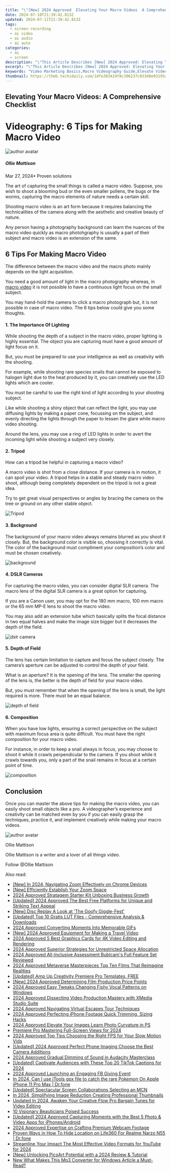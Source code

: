 ```yaml
---
title: "\"[New] 2024 Approved  Elevating Your Macro Videos  A Comprehensive Checklist\""
date: 2024-07-10T21:39:42.813Z
updated: 2024-07-11T21:39:42.813Z
tags: 
  - screen-recording
  - ai video
  - ai audio
  - ai auto
categories: 
  - ai
  - screen
description: "\"This Article Describes [New] 2024 Approved: Elevating Your Macro Videos: A Comprehensive Checklist\""
excerpt: "\"This Article Describes [New] 2024 Approved: Elevating Your Macro Videos: A Comprehensive Checklist\""
keywords: "Video Marketing Basics,Macro Videography Guide,Elevate Video Quality,Keyword Research for Video SEO,Video Production Optimization,Improve Video Rankings,Content Creation Checklist"
thumbnail: https://thmb.techidaily.com/1dfe303424f8c396237c03340e93195a76a2eb05110531a19fe5b1a551105a59.jpg
---
```


## Elevating Your Macro Videos: A Comprehensive Checklist

# Videography: 6 Tips for Making Macro Video

![author avatar](https://images.wondershare.com/filmora/article-images/ollie-mattison.jpg)

##### Ollie Mattison

 Mar 27, 2024• Proven solutions

The art of capturing the small things is called a macro video. Suppose, you wish to shoot a blooming bud or the even smaller pollens, the bugs or the worms, capturing the macro elements of nature needs a certain skill.

Shooting macro video is an art form because it requires balancing the technicalities of the camera along with the aesthetic and creative beauty of nature.

Any person having a photography background can learn the nuances of the macro video quickly as macro photohgraphy is usually a part of their subject and macro video is an extension of the same.

## 6 Tips For Making Macro Video

The difference between the macro video and the macro photo mainly depends on the light acquisition.

You need a good amount of light in the macro photography whereas, in [macro video](http://www.uwphotographyguide.com/3-tips-underwater-macro-video) it is not possible to have a continuous light focus on the small subject.

You may hand-hold the camera to click a macro photograph but, it is not possible in case of macro video. The 6 tips below could give you some thoughts.

#### 1\. The Importance Of Lighting

While shooting the depth of a subject in the macro video, proper lighting is highly essential. The object you are capturing must have a good amount of light focus on it.

But, you must be prepared to use your intelligence as well as creativity with the shooting.

For example, while shooting rare species snails that cannot be exposed to halogen light due to the heat produced by it, you can creatively use the LED lights which are cooler.

You must be careful to use the right kind of light according to your shooting subject.

Like while shooting a shiny object that can reflect the light, you may use diffusing lights by making a paper cone, focussing on the subject, and evenly directing the lights through the paper to lessen the glare while macro video shooting.

Around the lens, you may use a ring of LED lights in order to avert the incoming light while shooting a subject very closely.

#### 2\. Tripod

How can a tripod be helpful in capturing a macro video?

A macro video is shot from a close distance. If your camera is in motion, it can spoil your video. A tripod helps in a stable and steady macro video shoot, although being completely dependent on the tripod is not a great idea.

Try to get great visual perspectives or angles by bracing the camera on the tree or ground on any other stable object.

![Tripod](https://images.wondershare.com/filmora/article-images/oconnor-ultimate-1030d-fluid-head-30l-cf-tripod.jpg)

#### 3\. Background

The background of your macro video always remains blurred as you shoot it closely. But, the background color is visible so, choosing it correctly is vital. The color of the background must compliment your composition’s color and must be chosen creatively.

![background](https://images.wondershare.com/filmora/article-images/separate-the-foreground-from-background.jpg)

#### 4\. DSLR Cameras

For capturing the macro video, you can consider digital SLR camera. The macro lens of the digital SLR camera is a great option for capturing.

If you are a Canon user, you may opt for the 180 mm macro, 100 mm macro or the 65 mm MP-E lens to shoot the macro video.

You may also add an extension tube which basically splits the focal distance in two equal halves and make the image size bigger but it decreases the depth of the field.

![dslr camera](https://images.wondershare.com/filmora/article-images/dslr-camera-full-rig.jpg)

#### 5\. Depth of Field

The lens has certain limitation to capture and focus the subject closely. The camera’s aperture can be adjusted to control the depth of your field.

What is an aperture? It is the opening of the lens. The smaller the opening of the lens is, the better is the depth of field for your macro video.

But, you must remember that when the opening of the lens is small, the light required is more. There must be an equal balance.

![depth of field](https://images.wondershare.com/filmora/article-images/depth-of-field.JPG)

#### 6\. Composition

When you have low lights, ensuring a correct perspective on the subject with maximum focus area is quite difficult. You must have the right composition for your macro video.

For instance, in order to keep a snail always in focus, you may choose to shoot it while it crawls perpendicular to the camera. If you shoot while it crawls towards you, only a part of the snail remains in focus at a certain point of time.

![composition](https://images.wondershare.com/filmora/article-images/composition.JPG)

## Conclusion

Once you can master the above tips for making the macro video, you can easily shoot small objects like a pro. A videographer’s experience and creativity can be matched even by you if you can easily grasp the techniques, practice it, and implement creatively while making your macro videos.

![author avatar](https://images.wondershare.com/filmora/article-images/ollie-mattison.jpg)

Ollie Mattison

Ollie Mattison is a writer and a lover of all things video.

Follow @Ollie Mattison


<ins class="adsbygoogle"
     style="display:block"
     data-ad-format="autorelaxed"
     data-ad-client="ca-pub-7571918770474297"
     data-ad-slot="1223367746"></ins>



<ins class="adsbygoogle"
     style="display:block"
     data-ad-client="ca-pub-7571918770474297"
     data-ad-slot="8358498916"
     data-ad-format="auto"
     data-full-width-responsive="true"></ins>




<span class="atpl-alsoreadstyle">Also read:</span>
<div><ul>
<li><a href="https://article-tips.techidaily.com/new-in-2024-navigating-zoom-effectively-on-chrome-devices/"><u>[New] In 2024, Navigating Zoom Effectively on Chrome Devices</u></a></li>
<li><a href="https://article-tips.techidaily.com/new-efficiently-establish-your-zoom-space/"><u>[New] Efficiently Establish Your Zoom Space</u></a></li>
<li><a href="https://article-tips.techidaily.com/2024-approved-stratagem-starter-kit-unboxing-business-growth/"><u>2024 Approved  Stratagem Starter Kit  Unboxing Business Growth</u></a></li>
<li><a href="https://article-tips.techidaily.com/updated-2024-approved-the-best-free-platforms-for-unique-and-striking-text-appeal/"><u>[Updated] 2024 Approved  The Best Free Platforms for Unique and Striking Text Appeal</u></a></li>
<li><a href="https://article-tips.techidaily.com/new-disc-replay-a-look-at-the-goofy-giggle-fest/"><u>[New] Disc Replay  A Look at 'The Goofy Giggle-Fest'</u></a></li>
<li><a href="https://article-tips.techidaily.com/updated-top-10-gratis-lut-files-comprehensive-analysis-and-downloads/"><u>[Updated] Top 10 Gratis LUT Files - Comprehensive Analysis & Downloads</u></a></li>
<li><a href="https://article-tips.techidaily.com/2024-approved-converting-moments-into-memorable-gifs/"><u>2024 Approved  Converting Moments Into Memorable GIFs</u></a></li>
<li><a href="https://article-tips.techidaily.com/new-2024-approved-equipment-for-making-a-travel-video/"><u>[New] 2024 Approved  Equipment for Making a Travel Video</u></a></li>
<li><a href="https://article-tips.techidaily.com/2024-approved-5-best-graphics-cards-for-4k-video-editing-and-rendering/"><u>2024 Approved  5 Best Graphics Cards for 4K Video Editing and Rendering</u></a></li>
<li><a href="https://article-tips.techidaily.com/2024-approved-superior-strategies-for-unrestricted-space-allocation/"><u>2024 Approved  Superior Strategies for Unrestricted Space Allocation</u></a></li>
<li><a href="https://article-tips.techidaily.com/2024-approved-all-inclusive-assessment-bublcams-full-feature-set-reviewed/"><u>2024 Approved  All-Inclusive Assessment  Bublcam's Full Feature Set Reviewed</u></a></li>
<li><a href="https://article-tips.techidaily.com/2024-approved-metaverse-masterpieces-top-ten-films-that-reimagine-realities/"><u>2024 Approved  Metaverse Masterpieces  Top Ten Films That Reimagine Realities</u></a></li>
<li><a href="https://article-tips.techidaily.com/updated-amp-up-creativity-premiere-pro-templates-free/"><u>[Updated] Amp Up Creativity  Premiere Pro Templates, FREE</u></a></li>
<li><a href="https://article-tips.techidaily.com/new-2024-approved-determining-film-production-price-points/"><u>[New] 2024 Approved  Determining Film Production Price Points</u></a></li>
<li><a href="https://article-tips.techidaily.com/2024-approved-easy-tweaks-changing-fishy-vocal-patterns-on-windows/"><u>2024 Approved  Easy Tweaks  Changing Fishy Vocal Patterns on Windows</u></a></li>
<li><a href="https://article-tips.techidaily.com/2024-approved-dissecting-video-production-mastery-with-xmedia-studio-suite/"><u>2024 Approved  Dissecting Video Production Mastery with XMedia Studio Suite</u></a></li>
<li><a href="https://article-tips.techidaily.com/2024-approved-navigating-virtual-escapes-tour-techniques/"><u>2024 Approved  Navigating Virtual Escapes  Tour Techniques</u></a></li>
<li><a href="https://article-tips.techidaily.com/2024-approved-perfecting-iphone-footage-quick-trimming-sizing-hacks/"><u>2024 Approved  Perfecting iPhone Footage  Quick Trimming, Sizing Hacks</u></a></li>
<li><a href="https://article-tips.techidaily.com/2024-approved-elevate-your-images-learn-photo-curvature-in-ps/"><u>2024 Approved  Elevate Your Images  Learn Photo Curvature in PS</u></a></li>
<li><a href="https://article-tips.techidaily.com/premiere-pro-mastering-full-screen-views-for-2024/"><u>Premiere Pro  Mastering Full-Screen Views for 2024</u></a></li>
<li><a href="https://article-tips.techidaily.com/2024-approved-top-tips-choosing-the-right-fps-for-your-slow-motion-vids/"><u>2024 Approved  Top Tips  Choosing the Right FPS for Your Slow Motion Vids</u></a></li>
<li><a href="https://article-tips.techidaily.com/updated-2024-approved-perfect-phone-imaging-choose-the-best-camera-additions/"><u>[Updated] 2024 Approved  Perfect Phone Imaging  Choose the Best Camera Additions</u></a></li>
<li><a href="https://article-tips.techidaily.com/2024-approved-gradual-dimming-of-sound-in-audacity-masterclass/"><u>2024 Approved  Gradual Dimming of Sound in Audacity Masterclass</u></a></li>
<li><a href="https://tiktok-video-recordings.techidaily.com/updated-captivate-audiences-with-these-top-20-tiktok-captions-for-2024/"><u>[Updated] Captivate Audiences with These Top 20 TikTok Captions for 2024</u></a></li>
<li><a href="https://extra-approaches.techidaily.com/2024-approved-launching-an-engaging-fb-giving-event/"><u>2024 Approved  Launching an Engaging FB Giving Event</u></a></li>
<li><a href="https://ios-pokemon-go.techidaily.com/in-2024-can-i-use-itools-gpx-file-to-catch-the-rare-pokemon-on-apple-iphone-11-pro-max-drfone-by-drfone-virtual-ios/"><u>In 2024, Can I use iTools gpx file to catch the rare Pokemon On Apple iPhone 11 Pro Max | Dr.fone</u></a></li>
<li><a href="https://facebook-video-footage.techidaily.com/updated-spectacular-screen-collaborations-selecting-an-mcn/"><u>[Updated] Spectacular Screen Collaborations  Selecting an MCN</u></a></li>
<li><a href="https://vimeo-videos.techidaily.com/in-2024-simplifying-image-reduction-creating-professional-thumbnails/"><u>In 2024, Simplifying Image Reduction  Creating Professional Thumbnails</u></a></li>
<li><a href="https://voice-adjusting.techidaily.com/updated-in-2024-awaken-your-creative-flow-pro-bargain-tunes-for-video-editing/"><u>Updated In 2024, Awaken Your Creative Flow Pro Bargain Tunes for Video Editing</u></a></li>
<li><a href="https://youtube-clips.techidaily.com/10-visionary-beauticians-poised-success/"><u>10 Visionary Beauticians Poised Success</u></a></li>
<li><a href="https://facebook-record-videos.techidaily.com/updated-2024-approved-capturing-moments-with-the-best-5-photo-and-video-apps-for-iphonesandroid/"><u>[Updated] 2024 Approved  Capturing Moments with the Best 5 Photo & Video Apps for iPhones/Android</u></a></li>
<li><a href="https://video-screen-grab.techidaily.com/2024-approved-expertise-on-crafting-premium-webcam-footage/"><u>2024 Approved  Expertise on Crafting Premium Webcam Footage</u></a></li>
<li><a href="https://location-social.techidaily.com/proven-ways-in-how-to-hide-location-on-life360-for-realme-narzo-n55-drfone-by-drfone-virtual-android/"><u>Proven Ways in How To Hide Location on Life360 For Realme Narzo N55 | Dr.fone</u></a></li>
<li><a href="https://facebook-video-share.techidaily.com/streamline-your-impact-the-most-effective-video-formats-for-youtube-for-2024/"><u>Streamline Your Impact  The Most Effective Video Formats for YouTube for 2024</u></a></li>
<li><a href="https://some-approaches.techidaily.com/new-unlocking-picsart-potential-with-a-2024-review-and-tutorial/"><u>[New] Unlocking PicsArt Potential with a 2024 Review & Tutorial</u></a></li>
<li><a href="https://ai-video-tools.techidaily.com/new-what-makes-this-mp3-converter-for-windows-article-a-must-read/"><u>New What Makes This Mp3 Converter for Windows Article a Must-Read?</u></a></li>
</ul></div>

